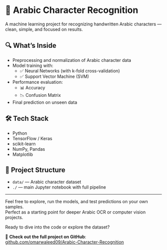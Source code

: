 # 📝 Arabic Character Recognition

A machine learning project for recognizing handwritten Arabic characters — clean, simple, and focused on results.

## 🔍 What’s Inside

- Preprocessing and normalization of Arabic character data  
- Model training with:
  - ✅ Neural Networks (with k-fold cross-validation)
  - ✅ Support Vector Machine (SVM)
- Performance evaluation:
  - 📊 Accuracy
  - 📉 Confusion Matrix
- Final prediction on unseen data

## 🛠️ Tech Stack

- Python
- TensorFlow / Keras
- scikit-learn
- NumPy, Pandas
- Matplotlib

## 📁 Project Structure

- `data/` — Arabic character dataset  
- `./` — main Jupyter notebook with full pipeline

---

Feel free to explore, run the models, and test predictions on your own samples.  
Perfect as a starting point for deeper Arabic OCR or computer vision projects.

Ready to dive into the code or explore the dataset?

🔗 **Check out the full project on GitHub**:  
[github.com/omarwaleed09/Arabic-Character-Recognition](https://github.com/omarwaleed09/Arabic-Character-Recognition)
